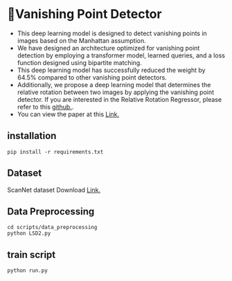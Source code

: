 # Vanishing Point Detector
- This deep learning model is designed to detect vanishing points in images based on the Manhattan assumption.
- We have designed an architecture optimized for vanishing point detection by employing a transformer model, learned queries, and a loss function designed using bipartite matching.
- This deep learning model has successfully reduced the weight by 64.5% compared to other vanishing point detectors.
- Additionally, we propose a deep learning model that determines the relative rotation between two images by applying the vanishing point detector. If you are interested in the Relative Rotation Regressor, please refer to this [github.](https://github.com/MMSS9402/Relative-Rotation-Regressor/tree/main).
- You can view the paper at this [Link.](https://kookmin.dcollection.net/public_resource/pdf/200000737077_20240530151846.pdf)


## installation
```shell
pip install -r requirements.txt
```

## Dataset
ScanNet dataset Download [Link.](https://github.com/zhou13/neurvps?tab=readme-ov-file)

## Data Preprocessing
```shell
cd scripts/data_preprocessing
python LSD2.py
```

## train script
```shell
python run.py 
```
